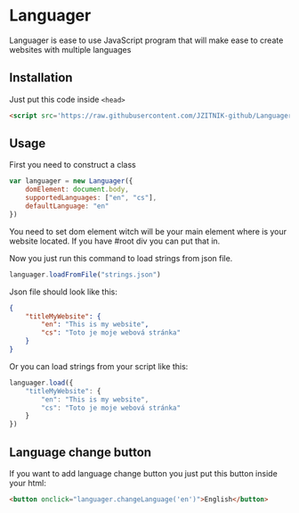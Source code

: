 # Languager

Languager is ease to use JavaScript program that will make ease to create websites with multiple languages

## Installation

Just put this code inside `<head>`

```html
<script src='https://raw.githubusercontent.com/JZITNIK-github/Languager/master/module.js'></script>
```

## Usage

First you need to construct a class

```javascript
var languager = new Languager({
    domElement: document.body,
    supportedLanguages: ["en", "cs"],
    defaultLanguage: "en"
})
```

You need to set dom element witch will be your main element where is your website located. If you have #root div you can put that in.

Now you just run this command to load strings from json file.

```javascript
languager.loadFromFile("strings.json")
```

Json file should look like this:

```json
{
    "titleMyWebsite": {
        "en": "This is my website",
        "cs": "Toto je moje webová stránka"
    }
}
```

Or you can load strings from your script like this:

```javascript
languager.load({
    "titleMyWebsite": {
        "en": "This is my website",
        "cs": "Toto je moje webová stránka"
    }
})
```

## Language change button

If you want to add language change button you just put this button inside your html:

```html
<button onclick="languager.changeLanguage('en')">English</button>
```

